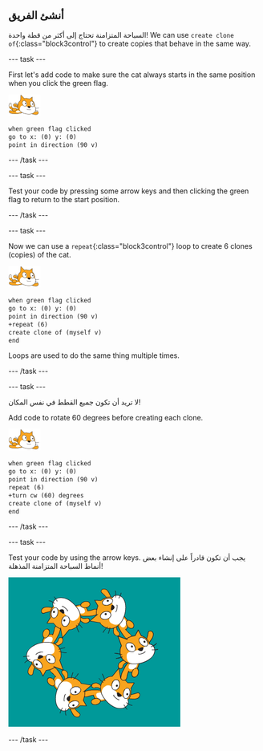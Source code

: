 ## أنشئ الفريق

السباحة المتزامنة تحتاج إلى أكثر من قطة واحدة! We can use `create clone of`{:class="block3control"} to create copies that behave in the same way.

--- task ---

First let's add code to make sure the cat always starts in the same position when you click the green flag.

![الكائن السبّاح](images/swimmer-sprite.png)

```blocks3
when green flag clicked
go to x: (0) y: (0)
point in direction (90 v)
```

--- /task ---

--- task ---

Test your code by pressing some arrow keys and then clicking the green flag to return to the start position.

--- /task ---

--- task ---

Now we can use a `repeat`{:class="block3control"} loop to create 6 clones (copies) of the cat.

![الكائن السبّاح](images/swimmer-sprite.png)

```blocks3
when green flag clicked
go to x: (0) y: (0)
point in direction (90 v)
+repeat (6)
create clone of (myself v)
end
```

Loops are used to do the same thing multiple times.

--- /task ---

--- task ---

لا تريد أن تكون جميع القطط في نفس المكان!

Add code to rotate 60 degrees before creating each clone.

![الكائن السبّاح](images/swimmer-sprite.png)

```blocks3
when green flag clicked
go to x: (0) y: (0)
point in direction (90 v)
repeat (6)
+turn cw (60) degrees
create clone of (myself v)
end
```

--- /task ---

--- task ---

 Test your code by using the arrow keys. يجب أن تكون قادراً على إنشاء بعض أنماط السباحة المتزامنة المذهلة!

![6 كائنات من القطط جميعها في مواقع ومواضع دوران مختلفة](images/swim-test-clones.png)

--- /task ---
